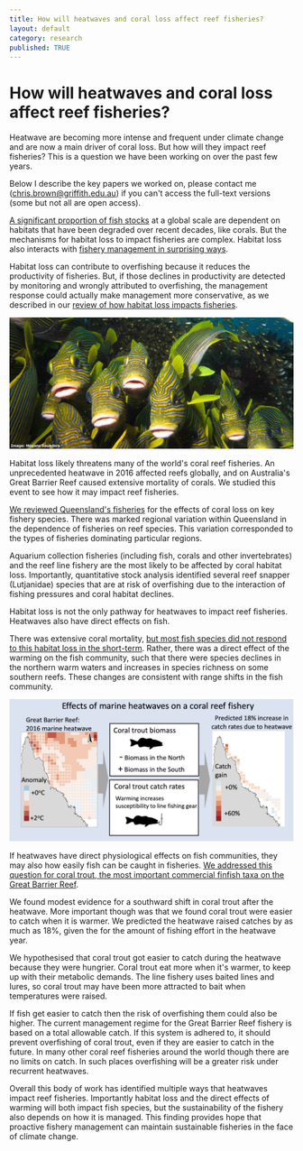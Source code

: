 ```yaml
---
title: How will heatwaves and coral loss affect reef fisheries?
layout: default
category: research
published: TRUE
---
```


# How will heatwaves and coral loss affect reef fisheries?

Heatwave are becoming more intense and frequent under climate change and are now a main driver of coral loss. But how will they impact reef fisheries? This is a question we have been working on over the past few years.

Below I describe the key papers we worked on, please contact me (chris.brown@griffith.edu.au) if you can't access the full-text versions (some but not all are open access).

[A significant proportion of fish stocks](https://onlinelibrary.wiley.com/doi/abs/10.1111/faf.12318) at a global scale are dependent on habitats that have been degraded over recent decades, like corals. But the mechanisms for habitat loss to impact fisheries are complex. Habitat loss also interacts with [fishery management in surprising ways](https://onlinelibrary.wiley.com/doi/abs/10.1111/faf.12318).

Habitat loss can contribute to overfishing because it reduces the productivity of fisheries. But, if those declines in productivity are detected by monitoring and wrongly attributed to overfishing, the management response could actually make management more conservative, as we described in our [review of how habitat loss impacts fisheries](https://onlinelibrary.wiley.com/doi/abs/10.1111/faf.12318).

![](/images/sweetlips.jpg)

Habitat loss likely threatens many of the world's coral reef fisheries. An unprecedented heatwave in 2016 affected reefs globally, and on Australia's Great Barrier Reef caused extensive mortality of corals. We studied this event to see how it may impact reef fisheries.

[We reviewed Queensland's fisheries](https://www.nature.com/articles/s41598-020-74652-2) for the effects of coral loss on key fishery species. There was marked regional variation within Queensland in the dependence of fisheries on reef species. This variation corresponded to the types of fisheries dominating particular regions.

Aquarium collection fisheries (including fish, corals and other invertebrates) and the reef line fishery are the most likely to be affected by coral habitat loss. Importantly, quantitative stock analysis identified several reef snapper (Lutjanidae) species that are at risk of overfishing due to the interaction of fishing pressures and coral habitat declines.

Habitat loss is not the only pathway for heatwaves to impact reef fisheries. Heatwaves also have direct effects on fish.

There was extensive coral mortality, [but most fish species did not respond to this habitat loss in the short-term](https://www.nature.com/articles/s41586-018-0359-9). Rather, there was a direct effect of the warming on the fish community, such that there were species declines in the northern warm waters and increases in species richness on some southern reefs. These changes are consistent with range shifts in the fish community.

![effects of heatwaves on coral trout](/images/blogs-2021/coral-trout-temp.jpg)

If heatwaves have direct physiological effects on fish communities, they may also how easily fish can be caught in fisheries. [We addressed this question for coral trout, the most important commercial finfish taxa on the Great Barrier Reef](https://onlinelibrary.wiley.com/doi/abs/10.1111/gcb.15472).

We found modest evidence for a southward shift in coral trout after the heatwave. More important though was that we found coral trout were easier to catch when it is warmer. We predicted the heatwave raised catches by as much as 18%, given the for the amount of fishing effort in the heatwave year.

We hypothesised that coral trout got easier to catch during the heatwave because they were hungrier. Coral trout eat more when it's warmer, to keep up with their metabolic demands. The line fishery uses baited lines and lures, so coral trout may have been more attracted to bait when temperatures were raised.

If fish get easier to catch then the risk of overfishing them could also be higher. The current management regime for the Great Barrier Reef fishery is based on a total allowable catch. If this system is adhered to, it should prevent overfishing of coral trout, even if they are easier to catch in the future. In many other coral reef fisheries around the world though there are no limits on catch. In such places overfishing will be a greater risk under recurrent heatwaves.

Overall this body of work has identified multiple ways that heatwaves impact reef fisheries. Importantly habitat loss and the direct effects of warming will both impact fish species, but the sustainability of the fishery also depends on how it is managed. This finding provides hope that proactive fishery management can maintain sustainable fisheries in the face of climate change.
